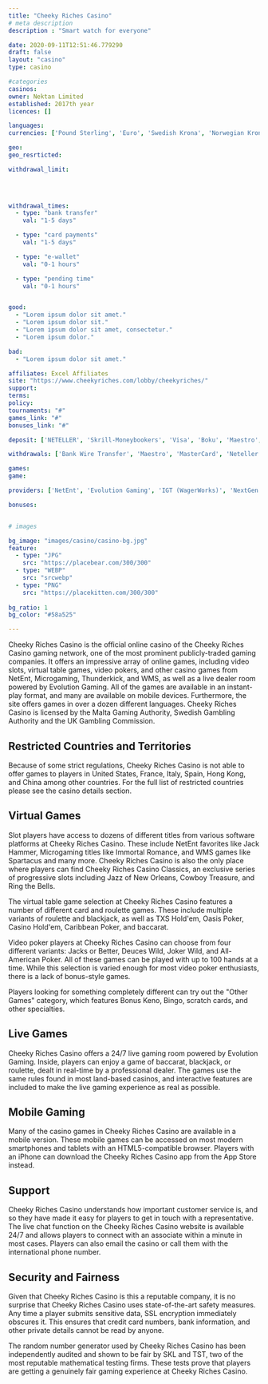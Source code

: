 ```yaml
---
title: "Cheeky Riches Casino"
# meta description
description : "Smart watch for everyone"

date: 2020-09-11T12:51:46.779290
draft: false
layout: "casino" 
type: casino

#categories
casinos: 
owner: Nektan Limited
established: 2017th year
licences: []

languages: 
currencies: ['Pound Sterling', 'Euro', 'Swedish Krona', 'Norwegian Krone', 'New Zealand Dollar', 'Canadian Dollar']

geo: 
geo_resrticted: 

withdrawal_limit:

  
  

withdrawal_times:
  - type: "bank transfer"
    val: "1-5 days"

  - type: "card payments"
    val: "1-5 days"

  - type: "e-wallet"
    val: "0-1 hours"

  - type: "pending time"
    val: "0-1 hours"


good:
  - "Lorem ipsum dolor sit amet."
  - "Lorem ipsum dolor sit."
  - "Lorem ipsum dolor sit amet, consectetur."
  - "Lorem ipsum dolor."

bad:
  - "Lorem ipsum dolor sit amet."

affiliates: Excel Affiliates
site: "https://www.cheekyriches.com/lobby/cheekyriches/"
support: 
terms:
policy:
tournaments: "#"
games_link: "#"
bonuses_link: "#"

deposit: ['NETELLER', 'Skrill-Moneybookers', 'Visa', 'Boku', 'Maestro', 'MasterCard', 'Zimpler', 'MuchBetter', 'PayPal', 'ecoPayz', 'Instant Bank', 'paysafecard', 'SOFORT Banking', 'Giropay', 'Interac', 'Trustly', 'Visa Electron']

withdrawals: ['Bank Wire Transfer', 'Maestro', 'MasterCard', 'Neteller', 'Paysafe Card', 'Visa Electron', 'Visa', 'Skrill', 'Trustly', 'Boku', 'Zimpler']

games: 
game:

providers: ['NetEnt', 'Evolution Gaming', 'IGT (WagerWorks)', 'NextGen Gaming', 'Realistic Games', 'Blueprint Gaming', 'Yggdrasil Gaming', 'Merkur Gaming', 'Nektan', 'Betdigital', 'Eyecon', 'Big Time Gaming', 'Elk Studios', 'Konami Gaming', 'SG Gaming', 'Lightning Box', 'Extreme Live Gaming', 'Core Gaming', 'Pragmatic Play', 'Red Tiger Gaming', 'Foxium', 'Instant Win Gaming (IWG)', 'Iron Dog Studios', 'Gamevy']

bonuses:


# images

bg_image: "images/casino/casino-bg.jpg"  
feature:
  - type: "JPG" 
    src: "https://placebear.com/300/300"
  - type: "WEBP"
    src: "srcwebp"
  - type: "PNG"
    src: "https://placekitten.com/300/300"  
 
bg_ratio: 1 
bg_color: "#58a525"  

---
```


Cheeky Riches Casino is the official online casino of the Cheeky Riches Casino gaming network, one of the most prominent publicly-traded gaming companies. It offers an impressive array of online games, including video slots, virtual table games, video pokers, and other casino games from NetEnt, Microgaming, Thunderkick, and WMS, as well as a live dealer room powered by Evolution Gaming. All of the games are available in an instant-play format, and many are available on mobile devices. Furthermore, the site offers games in over a dozen different languages. Cheeky Riches Casino is licensed by the Malta Gaming Authority, Swedish Gambling Authority and the UK Gambling Commission.

## Restricted Countries and Territories
Because of some strict regulations, Cheeky Riches Casino is not able to offer games to players in United States, France, Italy, Spain, Hong Kong, and China among other countries. For the full list of restricted countries please see the casino details section.

## Virtual Games
Slot players have access to dozens of different titles from various software platforms at Cheeky Riches Casino. These include NetEnt favorites like Jack Hammer, Microgaming titles like Immortal Romance, and WMS games like Spartacus and many more. Cheeky Riches Casino is also the only place where players can find Cheeky Riches Casino Classics, an exclusive series of progressive slots including Jazz of New Orleans, Cowboy Treasure, and Ring the Bells.

The virtual table game selection at Cheeky Riches Casino features a number of different card and roulette games. These include multiple variants of roulette and blackjack, as well as TXS Hold'em, Oasis Poker, Casino Hold'em, Caribbean Poker, and baccarat.

Video poker players at Cheeky Riches Casino can choose from four different variants: Jacks or Better, Deuces Wild, Joker Wild, and All-American Poker. All of these games can be played with up to 100 hands at a time. While this selection is varied enough for most video poker enthusiasts, there is a lack of bonus-style games.

Players looking for something completely different can try out the "Other Games" category, which features Bonus Keno, Bingo, scratch cards, and other specialties.

## Live Games
Cheeky Riches Casino offers a 24/7 live gaming room powered by Evolution Gaming. Inside, players can enjoy a game of baccarat, blackjack, or roulette, dealt in real-time by a professional dealer. The games use the same rules found in most land-based casinos, and interactive features are included to make the live gaming experience as real as possible.

## Mobile Gaming
Many of the casino games in Cheeky Riches Casino are available in a mobile version. These mobile games can be accessed on most modern smartphones and tablets with an HTML5-compatible browser. Players with an iPhone can download the Cheeky Riches Casino app from the App Store instead.

## Support
Cheeky Riches Casino understands how important customer service is, and so they have made it easy for players to get in touch with a representative. The live chat function on the Cheeky Riches Casino website is available 24/7 and allows players to connect with an associate within a minute in most cases. Players can also email the casino or call them with the international phone number.

## Security and Fairness
Given that Cheeky Riches Casino is this a reputable company, it is no surprise that Cheeky Riches Casino uses state-of-the-art safety measures. Any time a player submits sensitive data, SSL encryption immediately obscures it. This ensures that credit card numbers, bank information, and other private details cannot be read by anyone.

The random number generator used by Cheeky Riches Casino has been independently audited and shown to be fair by SKL and TST, two of the most reputable mathematical testing firms. These tests prove that players are getting a genuinely fair gaming experience at Cheeky Riches Casino.